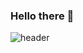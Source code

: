 ### Hello there 👋

![header](https://capsule-render.vercel.app/api?type=Waving&color=timeGradient&height=250&text=KwonSunMi&desc=Have_a_happy_day&fontColor=FFCCE5)
<!--
**ksm8430058/ksm8430058** is a ✨ _special_ ✨ repository because its `README.md` (this file) appears on your GitHub profile.

Here are some ideas to get you started:

- 🔭 I’m currently working on ...
- 🌱 I’m currently learning ...
- 👯 I’m looking to collaborate on ...cor
- 🤔 I’m looking for help with ...
- 💬 Ask me about ...
- 📫 How to reach me: ...
- 😄 Pronouns: ...
- ⚡ Fun fact: ...
-->
